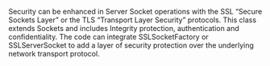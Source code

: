 Security can be enhanced in Server Socket operations with the SSL “Secure Sockets Layer” or the TLS “Transport Layer Security” protocols. This class extends Sockets and includes Integrity protection, authentication and confidentiality.
The code can integrate SSLSocketFactory or SSLServerSocket to add a layer of security protection over the underlying network transport protocol. 




